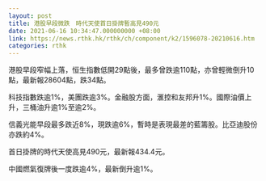 ```yaml
---
layout: post
title: 港股早段微跌　時代天使首日掛牌暫高見490元
date: 2021-06-16 10:34:47.000000000 +08:00
link: https://news.rthk.hk/rthk/ch/component/k2/1596078-20210616.htm
categories: rthk
---
```


港股早段窄幅上落，恒生指數低開29點後，最多曾跌逾110點，亦曾輕微倒升10點，最新報28604點，跌34點。

科技指數跌逾1%，美團跌逾3%。金融股方面，滙控和友邦升1%。國際油價上升，三桶油升逾1%至逾2%。

信義光能早段最多跌近8%，現跌逾6%，暫時是表現最差的藍籌股。比亞迪股份亦跌約4%。

首日掛牌的時代天使高見490元，最新報434.4元。

中國燃氣復牌後一度跌逾4%，最新倒升逾1%。
